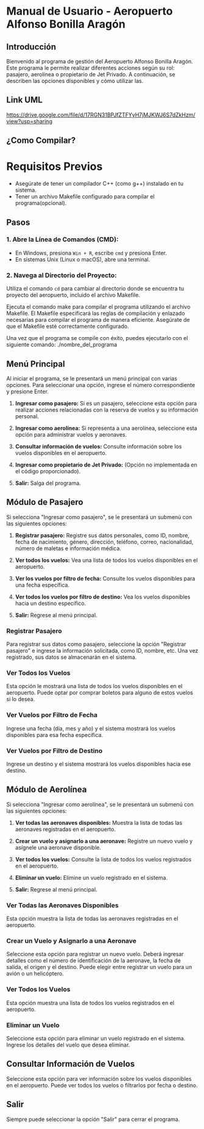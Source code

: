 # Manual de Usuario - Aeropuerto Alfonso Bonilla Aragón

## Introducción
Bienvenido al programa de gestión del Aeropuerto Alfonso Bonilla Aragón. Este programa le permite realizar diferentes acciones según su rol: pasajero, aerolínea o propietario de Jet Privado. A continuación, se describen las opciones disponibles y cómo utilizar
las.

## Link UML
https://drive.google.com/file/d/17RGN31BPJfZTFYyH7jMJKWJ6S7dZkHzm/view?usp=sharing
## ¿Como Compilar?

# Requisitos Previos
- Asegúrate de tener un compilador C++ (como g++) instalado en tu sistema.
- Tener un archivo Makefile configurado para compilar el programa(opcional).

## Pasos

### 1. Abre la Línea de Comandos (CMD):
- En Windows, presiona `Win + R`, escribe `cmd` y presiona Enter.
- En sistemas Unix (Linux o macOS), abre una terminal.

### 2. Navega al Directorio del Proyecto:
Utiliza el comando `cd` para cambiar al directorio donde se encuentra tu proyecto del aeropuerto, incluido el archivo Makefile.

Ejecuta el comando make para compilar el programa utilizando el archivo Makefile.
El Makefile especificará las reglas de compilación y enlazado necesarias para compilar el programa de manera eficiente. Asegúrate de que el Makefile esté correctamente configurado.

Una vez que el programa se compile con éxito, puedes ejecutarlo con el siguiente comando:
./nombre_del_programa

## Menú Principal
Al iniciar el programa, se le presentará un menú principal con varias opciones. Para seleccionar una opción, ingrese el número correspondiente y presione Enter.


1. **Ingresar como pasajero:** Si es un pasajero, seleccione esta opción para realizar acciones relacionadas con la reserva de vuelos y su información personal.

2. **Ingresar como aerolínea:** Si representa a una aerolínea, seleccione esta opción para administrar vuelos y aeronaves.

3. **Consultar información de vuelos:** Consulte información sobre los vuelos disponibles en el aeropuerto.

4. **Ingresar como propietario de Jet Privado:** (Opción no implementada en el código proporcionado).

0. **Salir:** Salga del programa.

## Módulo de Pasajero
Si selecciona "Ingresar como pasajero", se le presentará un submenú con las siguientes opciones:

1. **Registrar pasajero:** Registre sus datos personales, como ID, nombre, fecha de nacimiento, género, dirección, teléfono, correo, nacionalidad, número de maletas e información médica.

2. **Ver todos los vuelos:** Vea una lista de todos los vuelos disponibles en el aeropuerto.

3. **Ver los vuelos por filtro de fecha:** Consulte los vuelos disponibles para una fecha específica.

4. **Ver todos los vuelos por filtro de destino:** Vea los vuelos disponibles hacia un destino específico.

0. **Salir:** Regrese al menú principal.

### Registrar Pasajero
Para registrar sus datos como pasajero, seleccione la opción "Registrar pasajero" e ingrese la información solicitada, como ID, nombre, etc. Una vez registrado, sus datos se almacenarán en el sistema.

### Ver Todos los Vuelos
Esta opción le mostrará una lista de todos los vuelos disponibles en el aeropuerto. Puede optar por comprar boletos para alguno de estos vuelos si lo desea.

### Ver Vuelos por Filtro de Fecha
Ingrese una fecha (día, mes y año) y el sistema mostrará los vuelos disponibles para esa fecha específica.

### Ver Vuelos por Filtro de Destino
Ingrese un destino y el sistema mostrará los vuelos disponibles hacia ese destino.

## Módulo de Aerolínea
Si selecciona "Ingresar como aerolínea", se le presentará un submenú con las siguientes opciones:

1. **Ver todas las aeronaves disponibles:** Muestra la lista de todas las aeronaves registradas en el aeropuerto.

2. **Crear un vuelo y asignarlo a una aeronave:** Registre un nuevo vuelo y asígnele una aeronave disponible.

3. **Ver todos los vuelos:** Consulte la lista de todos los vuelos registrados en el aeropuerto.

4. **Eliminar un vuelo:** Elimine un vuelo registrado en el sistema.

0. **Salir:** Regrese al menú principal.

### Ver Todas las Aeronaves Disponibles
Esta opción muestra la lista de todas las aeronaves registradas en el aeropuerto.

### Crear un Vuelo y Asignarlo a una Aeronave
Seleccione esta opción para registrar un nuevo vuelo. Deberá ingresar detalles como el número de identificación de la aeronave, la fecha de salida, el origen y el destino. Puede elegir entre registrar un vuelo para un avión o un helicóptero.

### Ver Todos los Vuelos
Esta opción muestra una lista de todos los vuelos registrados en el aeropuerto.

### Eliminar un Vuelo
Seleccione esta opción para eliminar un vuelo registrado en el sistema. Ingrese los detalles del vuelo que desea eliminar.

## Consultar Información de Vuelos
Seleccione esta opción para ver información sobre los vuelos disponibles en el aeropuerto. Puede ver todos los vuelos o filtrarlos por fecha o destino.

## Salir
Siempre puede seleccionar la opción "Salir" para cerrar el programa.

